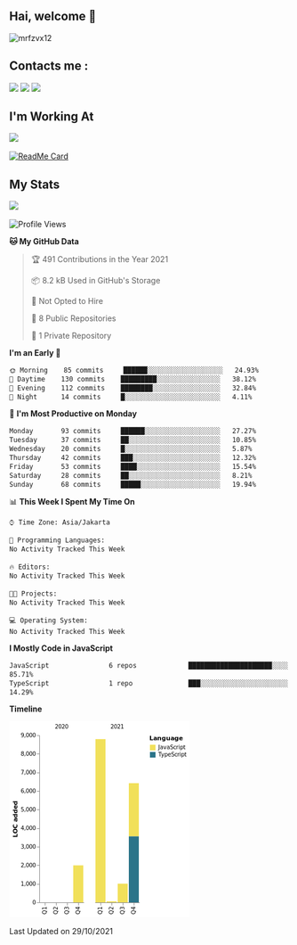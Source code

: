 ## Hai, welcome :wave:

![mrfzvx12](https://github.com/mrfzvx12.png?size=5000)

## Contacts me :

<p>
<a href="http://wa.me/6282223014661" target="blank"><img src="https://img.shields.io/badge/Whatsapp-30302f?style=social&logo=whatsapp" /></a>
<a href="http://www.instagram.com/mrf.zvx/" target="blank"><img src="https://img.shields.io/badge/Instagram-30302f?style=social&logo=instagram" /></a>
<a href="https://www.facebook.com/profile.php?id=100028409167054" target="blank"><img src="https://img.shields.io/badge/Facebook-30302f?style=social&logo=facebook" /></a>
</p>

<h2>I'm Working At</h2>

<img src="https://user-images.githubusercontent.com/72728486/104811327-36bc1300-582d-11eb-80f9-7c39c9b99e62.gif" width="120">

[![ReadMe Card](https://github-readme-stats.vercel.app/api/pin/?username=mrfzvx12&repo=whatsapp-bot&theme=buefy)](https://github.com/mrfzvx12/termux-whatsapp-bot)

## My Stats

<img height="180em" src="https://github-readme-stats.vercel.app/api?username=mrfzvx12&show_icons=true&hide_border=true&&count_private=true&include_all_commits=true" />

<!--START_SECTION:waka-->
![Profile Views](http://img.shields.io/badge/Profile%20Views-155-blue)

**🐱 My GitHub Data** 

> 🏆 491 Contributions in the Year 2021
 > 
> 📦 8.2 kB Used in GitHub's Storage 
 > 
> 🚫 Not Opted to Hire
 > 
> 📜 8 Public Repositories 
 > 
> 🔑 1 Private Repository 
 > 
**I'm an Early 🐤** 

```text
🌞 Morning    85 commits     ██████░░░░░░░░░░░░░░░░░░░   24.93% 
🌆 Daytime    130 commits    █████████░░░░░░░░░░░░░░░░   38.12% 
🌃 Evening    112 commits    ████████░░░░░░░░░░░░░░░░░   32.84% 
🌙 Night      14 commits     █░░░░░░░░░░░░░░░░░░░░░░░░   4.11%

```
📅 **I'm Most Productive on Monday** 

```text
Monday       93 commits     ██████░░░░░░░░░░░░░░░░░░░   27.27% 
Tuesday      37 commits     ██░░░░░░░░░░░░░░░░░░░░░░░   10.85% 
Wednesday    20 commits     █░░░░░░░░░░░░░░░░░░░░░░░░   5.87% 
Thursday     42 commits     ███░░░░░░░░░░░░░░░░░░░░░░   12.32% 
Friday       53 commits     ████░░░░░░░░░░░░░░░░░░░░░   15.54% 
Saturday     28 commits     ██░░░░░░░░░░░░░░░░░░░░░░░   8.21% 
Sunday       68 commits     █████░░░░░░░░░░░░░░░░░░░░   19.94%

```


📊 **This Week I Spent My Time On** 

```text
⌚︎ Time Zone: Asia/Jakarta

💬 Programming Languages: 
No Activity Tracked This Week

🔥 Editors: 
No Activity Tracked This Week

🐱‍💻 Projects: 
No Activity Tracked This Week

💻 Operating System: 
No Activity Tracked This Week

```

**I Mostly Code in JavaScript** 

```text
JavaScript               6 repos             █████████████████████░░░░   85.71% 
TypeScript               1 repo              ███░░░░░░░░░░░░░░░░░░░░░░   14.29%

```


**Timeline**

![Chart not found](https://raw.githubusercontent.com/mrfzvx12/mrfzvx12/main/charts/bar_graph.png) 


 Last Updated on 29/10/2021
<!--END_SECTION:waka-->